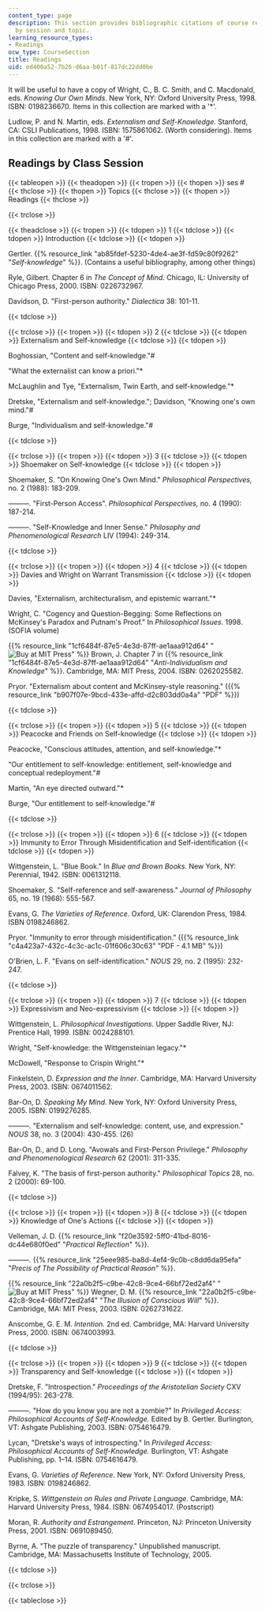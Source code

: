 ```yaml
---
content_type: page
description: This section provides bibliographic citations of course readings, organized
  by session and topic.
learning_resource_types:
- Readings
ocw_type: CourseSection
title: Readings
uid: ed400a52-7b26-d6aa-b01f-817dc22dd0be
---
```


It will be useful to have a copy of Wright, C., B. C. Smith, and C. Macdonald, eds. _Knowing Our Own Minds_. New York, NY: Oxford University Press, 1998. ISBN: 0198236670. Items in this collection are marked with a '\*'.

Ludlow, P. and N. Martin, eds. _Externalism and Self-Knowledge._ Stanford, CA: CSLI Publications, 1998. ISBN: 1575861062. (Worth considering). Items in this collection are marked with a '#'.

Readings by Class Session
-------------------------

{{< tableopen >}}
{{< theadopen >}}
{{< tropen >}}
{{< thopen >}}
ses #
{{< thclose >}}
{{< thopen >}}
Topics
{{< thclose >}}
{{< thopen >}}
Readings
{{< thclose >}}

{{< trclose >}}

{{< theadclose >}}
{{< tropen >}}
{{< tdopen >}}
1
{{< tdclose >}}
{{< tdopen >}}
Introduction
{{< tdclose >}}
{{< tdopen >}}


Gertler. {{% resource_link "ab85fdef-5230-4de4-ae3f-fd59c80f9262" "_Self-knowledge_" %}}. (Contains a useful bibliography, among other things)

Ryle, Gilbert. Chapter 6 in _The Concept of Mind_. Chicago, IL: University of Chicago Press, 2000. ISBN: 0226732967.

Davidson, D. "First-person authority." _Dialectica_ 38: 101-11.


{{< tdclose >}}

{{< trclose >}}
{{< tropen >}}
{{< tdopen >}}
2
{{< tdclose >}}
{{< tdopen >}}
Externalism and Self-knowledge
{{< tdclose >}}
{{< tdopen >}}


Boghossian, "Content and self-knowledge."#

"What the externalist can know a priori."\*

McLaughlin and Tye, "Externalism, Twin Earth, and self-knowledge."\*

Dretske, "Externalism and self-knowledge."; Davidson, "Knowing one's own mind."#

Burge, "Individualism and self-knowledge."#


{{< tdclose >}}

{{< trclose >}}
{{< tropen >}}
{{< tdopen >}}
3
{{< tdclose >}}
{{< tdopen >}}
Shoemaker on Self-knowledge
{{< tdclose >}}
{{< tdopen >}}


Shoemaker, S. "On Knowing One's Own Mind." _Philosophical Perspectives,_ no. 2 (1988): 183-209.

———. "First-Person Access". _Philosophical Perspectives,_ no. 4 (1990): 187-214.

———. "Self-Knowledge and Inner Sense." _Philosophy and Phenomenological Research_ LIV (1994): 249-314.


{{< tdclose >}}

{{< trclose >}}
{{< tropen >}}
{{< tdopen >}}
4
{{< tdclose >}}
{{< tdopen >}}
Davies and Wright on Warrant Transmission
{{< tdclose >}}
{{< tdopen >}}


Davies, "Externalism, architecturalism, and epistemic warrant."\*

Wright, C. "Cogency and Question-Begging: Some Reflections on McKinsey's Paradox and Putnam's Proof." In _Philosophical Issues_. 1998. (SOFIA volume)

{{% resource_link "1cf6484f-87e5-4e3d-87ff-ae1aaa912d64" "![Buy at MIT Press](/images/mp_logo.gif)" %}} Brown, J. Chapter 7 in {{% resource_link "1cf6484f-87e5-4e3d-87ff-ae1aaa912d64" "_Anti-Individualism and Knowledge_" %}}. Cambridge, MA: MIT Press, 2004. ISBN: 0262025582.

Pryor. "Externalism about content and McKinsey-style reasoning." ({{% resource_link "b907f07e-9bcd-433e-affd-d2c803dd0a4a" "PDF" %}})


{{< tdclose >}}

{{< trclose >}}
{{< tropen >}}
{{< tdopen >}}
5
{{< tdclose >}}
{{< tdopen >}}
Peacocke and Friends on Self-knowledge
{{< tdclose >}}
{{< tdopen >}}


Peacocke, "Conscious attitudes, attention, and self-knowledge."\*

"Our entitlement to self-knowledge: entitlement, self-knowledge and conceptual redeployment."#

Martin, "An eye directed outward."\*

Burge, "Our entitlement to self-knowledge."#


{{< tdclose >}}

{{< trclose >}}
{{< tropen >}}
{{< tdopen >}}
6
{{< tdclose >}}
{{< tdopen >}}
Immunity to Error Through Misidentification and Self-identification
{{< tdclose >}}
{{< tdopen >}}


Wittgenstein, L. "Blue Book." In _Blue and Brown Books_. New York, NY: Perennial, 1942. ISBN: 0061312118.

Shoemaker, S. "Self-reference and self-awareness." _Journal of Philosophy_ 65, no. 19 (1968): 555-567.

Evans, G. _The Varieties of Reference_. Oxford, UK: Clarendon Press, 1984. ISBN 0198246862.

Pryor. "Immunity to error through misidentification." ({{% resource_link "c4a423a7-432c-4c3c-ac1c-01f606c30c63" "PDF - 4.1 MB" %}})

O'Brien, L. F. "Evans on self-identification." _NOUS_ 29, no. 2 (1995): 232-247.


{{< tdclose >}}

{{< trclose >}}
{{< tropen >}}
{{< tdopen >}}
7
{{< tdclose >}}
{{< tdopen >}}
Expressivism and Neo-expressivism
{{< tdclose >}}
{{< tdopen >}}


Wittgenstein, L. _Philosophical Investigations_. Upper Saddle River, NJ: Prentice Hall, 1999. ISBN: 0024288101.

Wright, "Self-knowledge: the Wittgensteinian legacy."\*

McDowell, "Response to Crispin Wright."\*

Finkelstein, D. _Expression and the Inner_. Cambridge, MA: Harvard University Press, 2003. ISBN: 0674011562.

Bar-On, D. _Speaking My Mind_. New York, NY: Oxford University Press, 2005. ISBN: 0199276285.

———. "Externalism and self-knowledge: content, use, and expression." _NOUS_ 38, no. 3 (2004): 430-455. (26)

Bar-On, D., and D. Long. "Avowals and First-Person Privilege." _Philosophy and Phenomenological Research_ 62 (2001): 311-335.

Falvey, K. "The basis of first-person authority." _Philosophical Topics_ 28, no. 2 (2000): 69-100.


{{< tdclose >}}

{{< trclose >}}
{{< tropen >}}
{{< tdopen >}}
8
{{< tdclose >}}
{{< tdopen >}}
Knowledge of One's Actions
{{< tdclose >}}
{{< tdopen >}}


Velleman, J. D. {{% resource_link "f20e3592-5ff0-41bd-8016-dc44e680f0ed" "_Practical Reflection_" %}}.

———. {{% resource_link "25eee985-ba8d-4ef4-9c0b-c8dd6da95efa" "_Precis of The Possibility of Practical Reason_" %}}.

{{% resource_link "22a0b2f5-c9be-42c8-9ce4-66bf72ed2af4" "![Buy at MIT Press](/images/mp_logo.gif)" %}} Wegner, D. M. {{% resource_link "22a0b2f5-c9be-42c8-9ce4-66bf72ed2af4" "_The Illusion of Conscious Will_" %}}. Cambridge, MA: MIT Press, 2003. ISBN: 0262731622.

Anscombe, G. E. M. _Intention._ 2nd ed. Cambridge, MA: Harvard University Press, 2000. ISBN: 0674003993.


{{< tdclose >}}

{{< trclose >}}
{{< tropen >}}
{{< tdopen >}}
9
{{< tdclose >}}
{{< tdopen >}}
Transparency and Self-knowledge
{{< tdclose >}}
{{< tdopen >}}


Dretske, F. "Introspection." _Proceedings of the Aristotelian Society_ CXV (1994/95): 263-278.

———. "How do you know you are not a zombie?" In _Privileged Access: Philosophical Accounts of Self-Knowledge._ Edited by B. Gertler. Burlington, VT: Ashgate Publishing, 2003. ISBN: 0754616479.

Lycan, "Dretske's ways of introspecting." In _Privileged Access: Philosophical Accounts of Self-Knowledge._ Burlington, VT: Ashgate Publishing, pp. 1–14. ISBN: 0754616479.

Evans, G. _Varieties of Reference_. New York, NY: Oxford University Press, 1983. ISBN: 0198246862.

Kripke, S. _Wittgenstein on Rules and Private Language_. Cambridge, MA: Harvard University Press, 1984. ISBN: 0674954017. (Postscript)

Moran, R. _Authority and Estrangement_. Princeton, NJ: Princeton University Press, 2001. ISBN: 0691089450.

Byrne, A. "The puzzle of transparency." Unpublished manuscript. Cambridge, MA: Massachusetts Institute of Technology, 2005.


{{< tdclose >}}

{{< trclose >}}

{{< tableclose >}}